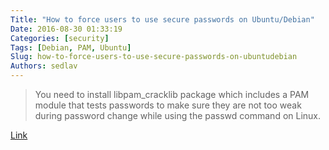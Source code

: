 ```yaml
---
Title: "How to force users to use secure passwords on Ubuntu/Debian"
Date: 2016-08-30 01:33:19
Categories: [security]
Tags: [Debian, PAM, Ubuntu]
Slug: how-to-force-users-to-use-secure-passwords-on-ubuntudebian
Authors: sedlav
---
```


> You need to install libpam_cracklib package which includes a PAM module that tests passwords to make sure they are not too weak during password change while using the passwd command on Linux.

[Link](http://www.cyberciti.biz/faq/securing-passwords-libpam-cracklib-on-debian-ubuntu-linux/)
